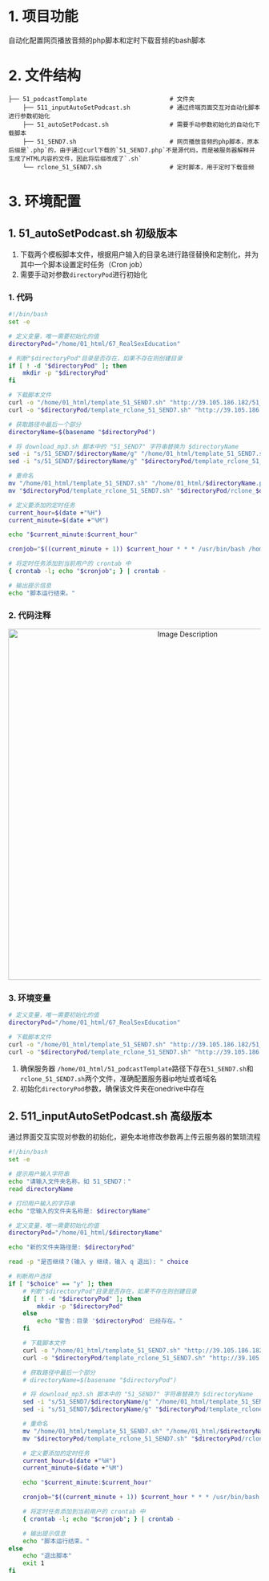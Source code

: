# 1. 项目功能

自动化配置网页播放音频的php脚本和定时下载音频的bash脚本

# 2. 文件结构

```
├── 51_podcastTemplate                       # 文件夹
    ├── 511_inputAutoSetPodcast.sh           # 通过终端页面交互对自动化脚本进行参数初始化
    ├── 51_autoSetPodcast.sh                 # 需要手动参数初始化的自动化下载脚本
    ├── 51_SEND7.sh                          # 网页播放音频的php脚本，原本后缀是`.php`的，由于通过curl下载的`51_SEND7.php`不是源代码，而是被服务器解释并生成了HTML内容的文件，因此将后缀改成了`.sh`
    └── rclone_51_SEND7.sh                   # 定时脚本，用于定时下载音频
```



# 3. 环境配置


## 1. 51_autoSetPodcast.sh 初级版本

1. 下载两个模板脚本文件，根据用户输入的目录名进行路径替换和定制化，并为其中一个脚本设置定时任务（Cron job）
2. 需要手动对参数`directoryPod`进行初始化

### 1. 代码

```sh
#!/bin/bash
set -e

# 定义变量，唯一需要初始化的值
directoryPod="/home/01_html/67_RealSexEducation"

# 判断"$directoryPod"目录是否存在，如果不存在则创建目录
if [ ! -d "$directoryPod" ]; then
    mkdir -p "$directoryPod"
fi

# 下载脚本文件
curl -o "/home/01_html/template_51_SEND7.sh" "http://39.105.186.182/51_podcastTemplate/51_SEND7.sh"
curl -o "$directoryPod/template_rclone_51_SEND7.sh" "http://39.105.186.182/51_podcastTemplate/rclone_51_SEND7.sh"

# 获取路径中最后一个部分
directoryName=$(basename "$directoryPod")

# 将 download_mp3.sh 脚本中的 "51_SEND7" 字符串替换为 $directoryName
sed -i "s/51_SEND7/$directoryName/g" "/home/01_html/template_51_SEND7.sh"
sed -i "s/51_SEND7/$directoryName/g" "$directoryPod/template_rclone_51_SEND7.sh"

# 重命名
mv "/home/01_html/template_51_SEND7.sh" "/home/01_html/$directoryName.php"
mv "$directoryPod/template_rclone_51_SEND7.sh" "$directoryPod/rclone_$directoryName.sh"

# 定义要添加的定时任务
current_hour=$(date +"%H")
current_minute=$(date +"%M")

echo "$current_minute:$current_hour"

cronjob="$((current_minute + 1)) $current_hour * * * /usr/bin/bash /home/01_html/$directoryName/rclone_$directoryName.sh"

# 将定时任务添加到当前用户的 crontab 中
{ crontab -l; echo "$cronjob"; } | crontab -

# 输出提示信息
echo "脚本运行结束。"
```

### 2. 代码注释

<p align="center">
<img src="https://19640810.xyz/05_image/01_imageHost/20241004-204329.png" alt="Image Description" width="700">
</p>


### 3. 环境变量


```sh
# 定义变量，唯一需要初始化的值
directoryPod="/home/01_html/67_RealSexEducation"

# 下载脚本文件
curl -o "/home/01_html/template_51_SEND7.sh" "http://39.105.186.182/51_podcastTemplate/51_SEND7.sh"
curl -o "$directoryPod/template_rclone_51_SEND7.sh" "http://39.105.186.182/51_podcastTemplate/rclone_51_SEND7.sh"
```


1. 确保服务器 `/home/01_html/51_podcastTemplate`路径下存在`51_SEND7.sh`和`rclone_51_SEND7.sh`两个文件，准确配置服务器ip地址或者域名
2. 初始化`directoryPod`参数，确保该文件夹在onedrive中存在


## 2. 511_inputAutoSetPodcast.sh 高级版本

通过界面交互实现对参数的初始化，避免本地修改参数再上传云服务器的繁琐流程

```sh
#!/bin/bash
set -e

# 提示用户输入字符串
echo "请输入文件夹名称，如 51_SEND7："
read directoryName

# 打印用户输入的字符串
echo "您输入的文件夹名称是: $directoryName"

# 定义变量，唯一需要初始化的值
directoryPod="/home/01_html/$directoryName"

echo "新的文件夹路径是: $directoryPod"

read -p "是否继续？(输入 y 继续，输入 q 退出): " choice

# 判断用户选择
if [ "$choice" == "y" ]; then
    # 判断"$directoryPod"目录是否存在，如果不存在则创建目录
    if [ ! -d "$directoryPod" ]; then
        mkdir -p "$directoryPod"
    else
        echo "警告：目录 '$directoryPod' 已经存在。"
    fi

    # 下载脚本文件
    curl -o "/home/01_html/template_51_SEND7.sh" "http://39.105.186.182/51_podcastTemplate/51_SEND7.sh"
    curl -o "$directoryPod/template_rclone_51_SEND7.sh" "http://39.105.186.182/51_podcastTemplate/rclone_51_SEND7.sh"

    # 获取路径中最后一个部分
    # directoryName=$(basename "$directoryPod")

    # 将 download_mp3.sh 脚本中的 "51_SEND7" 字符串替换为 $directoryName
    sed -i "s/51_SEND7/$directoryName/g" "/home/01_html/template_51_SEND7.sh"
    sed -i "s/51_SEND7/$directoryName/g" "$directoryPod/template_rclone_51_SEND7.sh"

    # 重命名
    mv "/home/01_html/template_51_SEND7.sh" "/home/01_html/$directoryName.php"
    mv "$directoryPod/template_rclone_51_SEND7.sh" "$directoryPod/rclone_$directoryName.sh"

    # 定义要添加的定时任务
    current_hour=$(date +"%H")
    current_minute=$(date +"%M")

    echo "$current_minute:$current_hour"

    cronjob="$((current_minute + 1)) $current_hour * * * /usr/bin/bash /home/01_html/$directoryName/rclone_$directoryName.sh"

    # 将定时任务添加到当前用户的 crontab 中
    { crontab -l; echo "$cronjob"; } | crontab -

    # 输出提示信息
    echo "脚本运行结束。"
else
    echo "退出脚本"
    exit 1
fi

```





